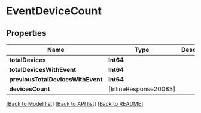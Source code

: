 # EventDeviceCount

## Properties
Name | Type | Description | Notes
------------ | ------------- | ------------- | -------------
**totalDevices** | **Int64** |  | [optional] 
**totalDevicesWithEvent** | **Int64** |  | [optional] 
**previousTotalDevicesWithEvent** | **Int64** |  | [optional] 
**devicesCount** | [InlineResponse20083] |  | [optional] 

[[Back to Model list]](../README.md#documentation-for-models) [[Back to API list]](../README.md#documentation-for-api-endpoints) [[Back to README]](../README.md)


